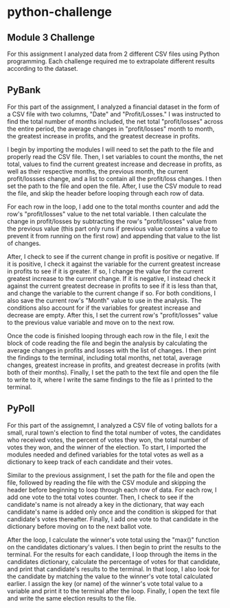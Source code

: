 # python-challenge

## Module 3 Challenge
For this assignment I analyzed data from 2 different CSV files using Python programming. Each challenge required me to extrapolate different results according to the dataset.

## PyBank
For this part of the assignment, I analyzed a financial dataset in the form of a CSV file with two columns, "Date" and "Profit/Losses." I was instructed to find the total number of months included, the net total "profit/losses" across the entire period, the average changes in "profit/losses" month to month, the greatest increase in profits, and the greatest decrease in profits.

I begin by importing the modules I will need to set the path to the file and properly read the CSV file. Then, I set variables to count the months, the net total, values to find the current greatest increase and decrease in profits, as well as their respective months, the previous month, the current profit/lossses change, and a list to contain all the profit/loss changes. I then set the path to the file and open the file. After, I use the CSV module to read the file, and skip the header before looping through each row of data.

For each row in the loop, I add one to the total months counter and add the row's "profit/losses" value to the net total variable. I then calculate the change in profit/losses by subtracting the row's "profit/losses" value from the previous value (this part only runs if previous value contains a value to prevent it from running on the first row) and appending that value to the list of changes.

After, I check to see if the current change in profit is positive or negative. If it is positive, I check it against the variable for the current greatest increase in profits to see if it is greater. If so, I change the value for the current greatest increase to the current change. If it is negative, I instead check it against the current greatest decrease in profits to see if it is less than that, and change the variable to the current change if so. For both conditions, I also save the current row's "Month" value to use in the analysis. The conditions also account for if the variables for greatest increase and decrease are empty. After this, I set the current row's "profit/losses" value to the previous value variable and move on to the next row.

Once the code is finished looping through each row in the file, I exit the block of code reading the file and begin the analysis by calculating the average changes in profits and losses with the list of changes. I then print the findings to the terminal, including total months, net total, average changes, greatest increase in profits, and greatest decrease in profits (with both of their months). Finally, I set the path to the text file and open the file to write to it, where I write the same findings to the file as I printed to the terminal.

## PyPoll
For this part of the assignemnt, I analyzed a CSV file of voting ballots for a small, rural town's election to find the total number of votes, the candidates who received votes, the percent of votes they won, the total number of votes they won, and the winner of the election. To start, I imported the modules needed and defined variables for the total votes as well as a dictionary to keep track of each candidate and their votes.

Similar to the previous assignment, I set the path for the file and open the file, followed by reading the file with the CSV module and skipping the header before beginning to loop through each row of data. For each row, I add one vote to the total votes counter. Then, I check to see if the candidate's name is not already a key in the dictionary, that way each candidate's name is added only once and the condition is skipped for that candidate's votes thereafter. Finally, I add one vote to that candidate in the dictionary before moving on to the next ballot vote.

After the loop, I calculate the winner's vote total using the "max()" function on the candidates dictionary's values. I then begin to print the results to the terminal. For the results for each candidate, I loop through the items in the candidates dictionary, calculate the percentage of votes for that candidate, and print that candidate's results to the terminal. In that loop, I also look for the candidate by matching the value to the winner's vote total calculated earlier. I assign the key (or name) of the winner's vote total value to a variable and print it to the terminal after the loop. Finally, I open the text file and write the same election results to the file.